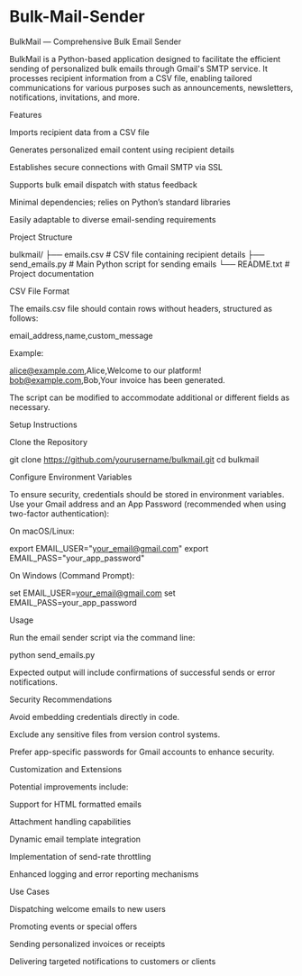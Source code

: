 # Bulk-Mail-Sender
BulkMail — Comprehensive Bulk Email Sender

BulkMail is a Python-based application designed to facilitate the efficient sending of personalized bulk emails through Gmail's SMTP service. It processes recipient information from a CSV file, enabling tailored communications for various purposes such as announcements, newsletters, notifications, invitations, and more.

Features

Imports recipient data from a CSV file

Generates personalized email content using recipient details

Establishes secure connections with Gmail SMTP via SSL

Supports bulk email dispatch with status feedback

Minimal dependencies; relies on Python’s standard libraries

Easily adaptable to diverse email-sending requirements

Project Structure

bulkmail/
├── emails.csv # CSV file containing recipient details
├── send_emails.py # Main Python script for sending emails
└── README.txt # Project documentation

CSV File Format

The emails.csv file should contain rows without headers, structured as follows:

email_address,name,custom_message

Example:

alice@example.com,Alice,Welcome to our platform!
bob@example.com,Bob,Your invoice has been generated.

The script can be modified to accommodate additional or different fields as necessary.

Setup Instructions

Clone the Repository

git clone https://github.com/yourusername/bulkmail.git
cd bulkmail

Configure Environment Variables

To ensure security, credentials should be stored in environment variables. Use your Gmail address and an App Password (recommended when using two-factor authentication):

On macOS/Linux:

export EMAIL_USER="your_email@gmail.com"
export EMAIL_PASS="your_app_password"

On Windows (Command Prompt):

set EMAIL_USER=your_email@gmail.com
set EMAIL_PASS=your_app_password

Usage

Run the email sender script via the command line:

python send_emails.py

Expected output will include confirmations of successful sends or error notifications.

Security Recommendations

Avoid embedding credentials directly in code.

Exclude any sensitive files from version control systems.

Prefer app-specific passwords for Gmail accounts to enhance security.

Customization and Extensions

Potential improvements include:

Support for HTML formatted emails

Attachment handling capabilities

Dynamic email template integration

Implementation of send-rate throttling

Enhanced logging and error reporting mechanisms

Use Cases

Dispatching welcome emails to new users

Promoting events or special offers

Sending personalized invoices or receipts

Delivering targeted notifications to customers or clients
